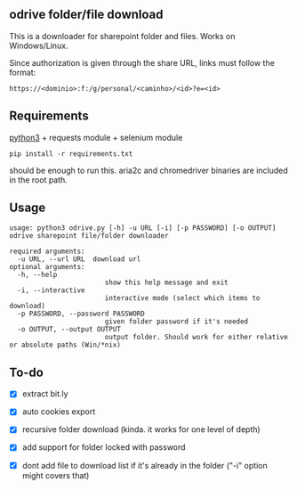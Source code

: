 ## odrive folder/file download

This is a downloader for sharepoint folder and files. Works on Windows/Linux.

Since authorization is given through the share URL, links must follow the format:

```https://<dominio>:f:/g/personal/<caminho>/<id>?e=<id>```

## Requirements

[python3](https://www.python.org/downloads/) + requests module + selenium module

``` pip install -r requirements.txt ``` 

should be enough to run this. aria2c and chromedriver binaries are included in the root path.

## Usage
```
usage: python3 odrive.py [-h] -u URL [-i] [-p PASSWORD] [-o OUTPUT]
odrive sharepoint file/folder downloader

required arguments:
  -u URL, --url URL  download url
optional arguments:
  -h, --help         
                        show this help message and exit
  -i, --interactive  
                        interactive mode (select which items to download)
  -p PASSWORD, --password PASSWORD
                        given folder password if it's needed
  -o OUTPUT, --output OUTPUT
                        output folder. Should work for either relative or absolute paths (Win/*nix)
```



## To-do

- [x] extract bit.ly
- [x] auto cookies export
- [x] recursive folder download (kinda. it works for one level of depth)
- [x] add support for folder locked with password 
- [x] dont add file to download list if it's already in the folder ("-i" option might covers that)


